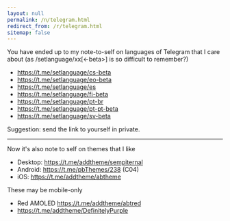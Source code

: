 ```yaml
---
layout: null
permalink: /n/telegram.html
redirect_from: /r/telegram.html
sitemap: false
---
```


You have ended up to my note-to-self on languages of Telegram that I care
about (as /setlanguage/xx[<-beta>] is so difficult to remember?)

- https://t.me/setlanguage/cs-beta
- https://t.me/setlanguage/eo-beta
- https://t.me/setlanguage/es
- https://t.me/setlanguage/fi-beta
- https://t.me/setlanguage/pt-br
- https://t.me/setlanguage/pt-pt-beta
- https://t.me/setlanguage/sv-beta

Suggestion: send the link to yourself in private.

---

Now it's also note to self on themes that I like

- Desktop: https://t.me/addtheme/sempiternal
- Android: https://t.me/pbThemes/238 (C04)
- iOS: https://t.me/addtheme/abtheme

These may be mobile-only

- Red AMOLED https://t.me/addtheme/abtred
- https://t.me/addtheme/DefinitelyPurple
